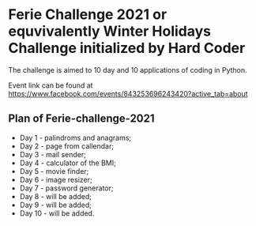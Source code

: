 # Ferie Challenge 2021 or equvivalently Winter Holidays Challenge initialized by Hard Coder

The challenge is aimed to 10 day and 10 applications of coding in Python.

Event link can be found at https://www.facebook.com/events/843253696243420?active_tab=about

## Plan of Ferie-challenge-2021

- Day 1 - palindroms and anagrams;
- Day 2 - page from callendar;
- Day 3 - mail sender;
- Day 4 - calculator of the BMI;
- Day 5 - movie finder;
- Day 6 - image resizer;
- Day 7 - password generator;
- Day 8 - will be added;
- Day 9 - will be added;
- Day 10 - will be added.

